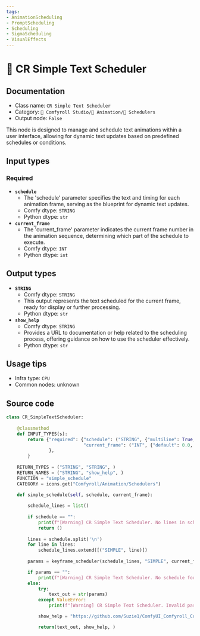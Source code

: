 ```yaml
---
tags:
- AnimationScheduling
- PromptScheduling
- Scheduling
- SigmaScheduling
- VisualEffects
---
```


# 📑 CR Simple Text Scheduler
## Documentation
- Class name: `CR Simple Text Scheduler`
- Category: `🧩 Comfyroll Studio/🎥 Animation/📑 Schedulers`
- Output node: `False`

This node is designed to manage and schedule text animations within a user interface, allowing for dynamic text updates based on predefined schedules or conditions.
## Input types
### Required
- **`schedule`**
    - The 'schedule' parameter specifies the text and timing for each animation frame, serving as the blueprint for dynamic text updates.
    - Comfy dtype: `STRING`
    - Python dtype: `str`
- **`current_frame`**
    - The 'current_frame' parameter indicates the current frame number in the animation sequence, determining which part of the schedule to execute.
    - Comfy dtype: `INT`
    - Python dtype: `int`
## Output types
- **`STRING`**
    - Comfy dtype: `STRING`
    - This output represents the text scheduled for the current frame, ready for display or further processing.
    - Python dtype: `str`
- **`show_help`**
    - Comfy dtype: `STRING`
    - Provides a URL to documentation or help related to the scheduling process, offering guidance on how to use the scheduler effectively.
    - Python dtype: `str`
## Usage tips
- Infra type: `CPU`
- Common nodes: unknown


## Source code
```python
class CR_SimpleTextScheduler:
        
    @classmethod
    def INPUT_TYPES(s):
        return {"required": {"schedule": ("STRING", {"multiline": True, "default": "frame_number, text"}),
                             "current_frame": ("INT", {"default": 0.0, "min": 0.0, "max": 9999.0, "step": 1.0,}),
                },
        }
    
    RETURN_TYPES = ("STRING", "STRING", )
    RETURN_NAMES = ("STRING", "show_help", )
    FUNCTION = "simple_schedule"
    CATEGORY = icons.get("Comfyroll/Animation/Schedulers")

    def simple_schedule(self, schedule, current_frame):
        
        schedule_lines = list()
        
        if schedule == "":
            print(f"[Warning] CR Simple Text Scheduler. No lines in schedule") 
            return ()
            
        lines = schedule.split('\n')
        for line in lines:       
            schedule_lines.extend([("SIMPLE", line)])        
        
        params = keyframe_scheduler(schedule_lines, "SIMPLE", current_frame)

        if params == "":
            print(f"[Warning] CR Simple Text Scheduler. No schedule found for frame. Simple schedules must start at frame 0.")
        else:        
            try:
                text_out = str(params)
            except ValueError:
                print(f"[Warning] CR Simple Text Scheduler. Invalid params {params} at frame {current_frame}")

            show_help = "https://github.com/Suzie1/ComfyUI_Comfyroll_CustomNodes/wiki/Scheduler-Nodes#cr-simple-text-scheduler"

            return(text_out, show_help, )

```
